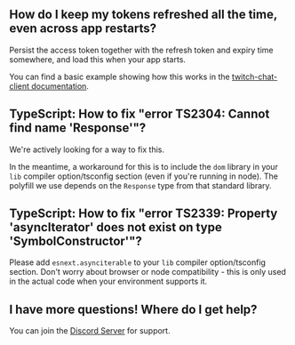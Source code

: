 ## How do I keep my tokens refreshed all the time, even across app restarts?

Persist the access token together with the refresh token and expiry time somewhere, and load this when your app starts.

You can find a basic example showing how this works in the [twitch-chat-client documentation](/twitch-chat-client/docs/examples/basic-bot).

## TypeScript: How to fix "error TS2304: Cannot find name 'Response'"?

We're actively looking for a way to fix this.

In the meantime, a workaround for this is to include the `dom` library in your `lib` compiler option/tsconfig section (even if you're running in node). The polyfill we use depends on the `Response` type from that standard library.

## TypeScript: How to fix "error TS2339: Property 'asyncIterator' does not exist on type 'SymbolConstructor'"?

Please add `esnext.asynciterable` to your `lib` compiler option/tsconfig section. Don't worry about browser or node compatibility - this is only used in the actual code when your environment supports it.

## I have more questions! Where do I get help?

You can join the [Discord Server](https://discord.gg/b9ZqMfz) for support.
